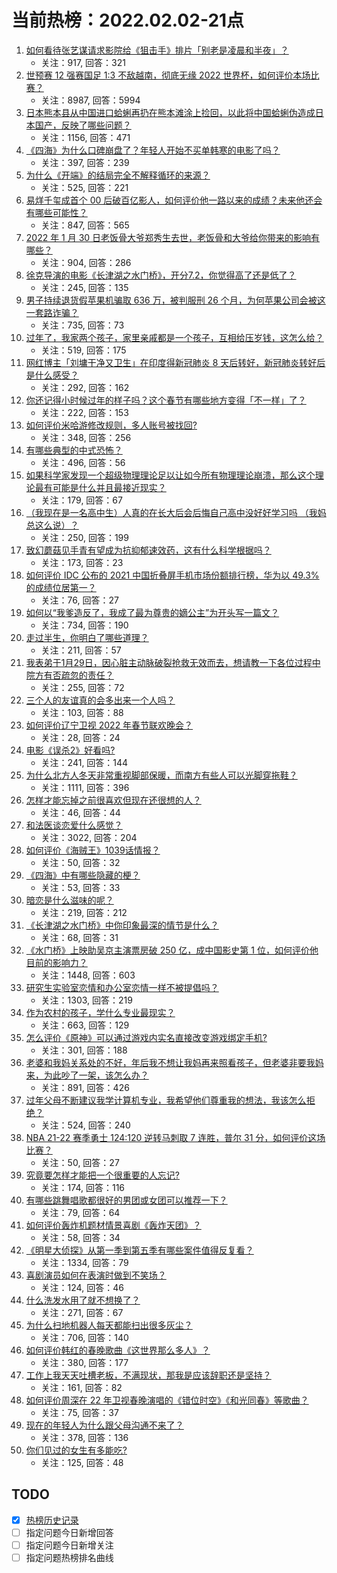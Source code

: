 # 当前热榜：2022.02.02-21点
1. [如何看待张艺谋请求影院给《狙击手》排片「别老是凌晨和半夜」？](https://www.zhihu.com/question/514122194)
    * 关注：917, 回答：321
2. [世预赛 12 强赛国足 1:3 不敌越南，彻底无缘 2022 世界杯，如何评价本场比赛？](https://www.zhihu.com/question/514309169)
    * 关注：8987, 回答：5994
3. [日本熊本县从中国进口蛤蜊再扔在熊本滩涂上捡回，以此将中国蛤蜊伪造成日本国产，反映了哪些问题？](https://www.zhihu.com/question/514421351)
    * 关注：1156, 回答：471
4. [《四海》为什么口碑崩盘了？年轻人开始不买单韩寒的电影了吗？](https://www.zhihu.com/question/514325778)
    * 关注：397, 回答：239
5. [为什么《开端》的结局完全不解释循环的来源？](https://www.zhihu.com/question/513431969)
    * 关注：525, 回答：221
6. [易烊千玺成首个 00 后破百亿影人，如何评价他一路以来的成绩？未来他还会有哪些可能性？](https://www.zhihu.com/question/514415016)
    * 关注：847, 回答：565
7. [2022 年 1 月 30 日老饭骨大爷郑秀生去世，老饭骨和大爷给你带来的影响有哪些？](https://www.zhihu.com/question/514195090)
    * 关注：904, 回答：286
8. [徐克导演的电影《长津湖之水门桥》，开分7.2，你觉得高了还是低了？](https://www.zhihu.com/question/514341945)
    * 关注：245, 回答：135
9. [男子持续退货假苹果机骗取 636 万，被判服刑 26 个月，为何苹果公司会被这一套路诈骗？](https://www.zhihu.com/question/514441398)
    * 关注：735, 回答：73
10. [过年了，我家两个孩子，家里亲戚都是一个孩子，互相给压岁钱，这怎么给？](https://www.zhihu.com/question/367136570)
    * 关注：519, 回答：175
11. [网红博主「刘墉干净又卫生」在印度得新冠肺炎 8 天后转好，新冠肺炎转好后是什么感受？](https://www.zhihu.com/question/513358321)
    * 关注：292, 回答：162
12. [你还记得小时候过年的样子吗？这个春节有哪些地方变得「不一样」了？](https://www.zhihu.com/question/513477241)
    * 关注：222, 回答：153
13. [如何评价米哈游修改规则，多人账号被找回?](https://www.zhihu.com/question/514285599)
    * 关注：348, 回答：256
14. [有哪些典型的中式恐怖？](https://www.zhihu.com/question/485662049)
    * 关注：496, 回答：56
15. [如果科学家发现一个超级物理理论足以让如今所有物理理论崩溃，那么这个理论最有可能是什么并且最接近现实？](https://www.zhihu.com/question/512430394)
    * 关注：179, 回答：67
16. [（我现在是一名高中生）人真的在长大后会后悔自己高中没好好学习吗 （我妈总这么说）？](https://www.zhihu.com/question/514373500)
    * 关注：250, 回答：199
17. [致幻蘑菇见手青有望成为抗抑郁速效药，这有什么科学根据吗？](https://www.zhihu.com/question/513990265)
    * 关注：173, 回答：23
18. [如何评价 IDC 公布的 2021 中国折叠屏手机市场份额排行榜，华为以 49.3% 的成绩位居第一？](https://www.zhihu.com/question/514084534)
    * 关注：76, 回答：27
19. [如何以“我爹造反了，我成了最为尊贵的嫡公主”为开头写一篇文？](https://www.zhihu.com/question/502656846)
    * 关注：734, 回答：190
20. [走过半生，你明白了哪些道理？](https://www.zhihu.com/question/509873596)
    * 关注：211, 回答：57
21. [我表弟于1月29日，因心脏主动脉破裂抢救无效而去，想请教一下各位过程中院方有否疏忽的责任？](https://www.zhihu.com/question/514113263)
    * 关注：255, 回答：72
22. [三个人的友谊真的会多出来一个人吗？](https://www.zhihu.com/question/513834910)
    * 关注：103, 回答：88
23. [如何评价辽宁卫视 2022 年春节联欢晚会？](https://www.zhihu.com/question/514115165)
    * 关注：28, 回答：24
24. [电影《误杀2》好看吗?](https://www.zhihu.com/question/507204051)
    * 关注：241, 回答：144
25. [为什么北方人冬天非常重视脚部保暖，而南方有些人可以光脚穿拖鞋？](https://www.zhihu.com/question/508503848)
    * 关注：1111, 回答：396
26. [怎样才能忘掉之前很喜欢但现在还很想的人？](https://www.zhihu.com/question/513640509)
    * 关注：46, 回答：44
27. [和法医谈恋爱什么感觉？](https://www.zhihu.com/question/52130918)
    * 关注：3022, 回答：204
28. [如何评价《海贼王》1039话情报？](https://www.zhihu.com/question/514415760)
    * 关注：50, 回答：32
29. [《四海》中有哪些隐藏的梗？](https://www.zhihu.com/question/514094218)
    * 关注：53, 回答：33
30. [暗恋是什么滋味的呢？](https://www.zhihu.com/question/511186535)
    * 关注：219, 回答：212
31. [《长津湖之水门桥》中你印象最深的情节是什么？](https://www.zhihu.com/question/514094391)
    * 关注：68, 回答：31
32. [《水门桥》上映助吴京主演票房破 250 亿，成中国影史第 1 位，如何评价他目前的影响力？](https://www.zhihu.com/question/514327198)
    * 关注：1448, 回答：603
33. [研究生实验室恋情和办公室恋情一样不被提倡吗？](https://www.zhihu.com/question/422926125)
    * 关注：1303, 回答：219
34. [作为农村的孩子，学什么专业最现实？](https://www.zhihu.com/question/483014958)
    * 关注：663, 回答：129
35. [怎么评价《原神》可以通过游戏内实名直接改变游戏绑定手机?](https://www.zhihu.com/question/514304293)
    * 关注：301, 回答：188
36. [老婆和我妈关系处的不好，年后我不想让我妈再来照看孩子，但老婆非要我妈来，为此吵了一架，该怎么办？](https://www.zhihu.com/question/514176417)
    * 关注：891, 回答：426
37. [过年父母不断建议我学计算机专业，我希望他们尊重我的想法，我该怎么拒绝？](https://www.zhihu.com/question/379679994)
    * 关注：524, 回答：240
38. [NBA 21-22 赛季勇士 124:120 逆转马刺取 7 连胜，普尔 31 分，如何评价这场比赛？](https://www.zhihu.com/question/514415606)
    * 关注：50, 回答：27
39. [究竟要怎样才能把一个很重要的人忘记?](https://www.zhihu.com/question/513762162)
    * 关注：174, 回答：116
40. [有哪些跳舞唱歌都很好的男团或女团可以推荐一下？](https://www.zhihu.com/question/514351449)
    * 关注：79, 回答：64
41. [如何评价轰炸机题材情景喜剧《轰炸天团》？](https://www.zhihu.com/question/513678442)
    * 关注：58, 回答：34
42. [《明星大侦探》从第一季到第五季有哪些案件值得反复看？](https://www.zhihu.com/question/305086250)
    * 关注：1334, 回答：79
43. [喜剧演员如何在表演时做到不笑场？](https://www.zhihu.com/question/30288662)
    * 关注：124, 回答：46
44. [什么洗发水用了就不想换了？](https://www.zhihu.com/question/271260249)
    * 关注：271, 回答：67
45. [为什么扫地机器人每天都能扫出很多灰尘？](https://www.zhihu.com/question/55580098)
    * 关注：706, 回答：140
46. [如何评价韩红的春晚歌曲《这世界那么多人》？](https://www.zhihu.com/question/514241236)
    * 关注：380, 回答：177
47. [工作上我天天吐槽老板，不满现状，那我是应该辞职还是坚持？](https://www.zhihu.com/question/506013043)
    * 关注：161, 回答：82
48. [如何评价周深在 22 年卫视春晚演唱的《错位时空》《和光同春》等歌曲？](https://www.zhihu.com/question/514339823)
    * 关注：75, 回答：37
49. [现在的年轻人为什么跟父母沟通不来了？](https://www.zhihu.com/question/504983307)
    * 关注：378, 回答：136
50. [你们见过的女生有多能吃?](https://www.zhihu.com/question/315321800)
    * 关注：125, 回答：48
## TODO
* [x] [热榜历史记录](hot_history/AllHot.md)
* [ ] 指定问题今日新增回答
* [ ] 指定问题今日新增关注
* [ ] 指定问题热榜排名曲线

